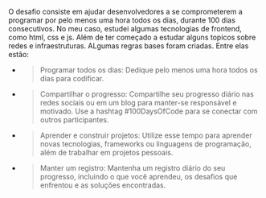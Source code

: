  O desafio consiste em ajudar desenvolvedores a se comprometerem a programar por pelo menos uma hora todos os dias, durante 100 dias consecutivos. No meu caso, estudei algumas tecnologias de frontend, como html, css e js. Além de ter começado a estudar alguns topicos sobre redes e infraestruturas.  ALgumas regras bases foram criadas. Entre elas estão: 

- > Programar todos os dias: Dedique pelo menos uma hora todos os dias para codificar. 

- > Compartilhar o progresso: Compartilhe seu progresso diário nas redes sociais ou em um blog para manter-se responsável e motivado. Use a hashtag #100DaysOfCode para se conectar com outros participantes.

- > Aprender e construir projetos: Utilize esse tempo para aprender novas tecnologias, frameworks ou linguagens de programação, além de trabalhar em projetos pessoais.

- > Manter um registro: Mantenha um registro diário do seu progresso, incluindo o que você aprendeu, os desafios que enfrentou e as soluções encontradas. 

